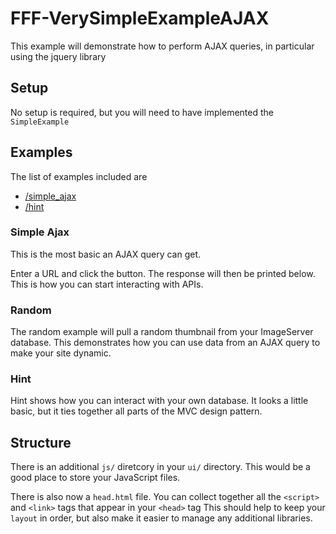 # FFF-VerySimpleExampleAJAX


This example will demonstrate how to perform AJAX queries, in particular using the jquery library

## Setup

No setup is required, but you will need to have implemented the `SimpleExample`

## Examples

The list of examples included are

- [/simple_ajax](simple_ajax)
- [/hint](hint)

### Simple Ajax

This is the most basic an AJAX query can get. 

Enter a URL and click the button. The response will then be printed below.
This is how you can start interacting with APIs.

### Random

The random example will pull a random thumbnail from your ImageServer database. 
This demonstrates how you can use data from an AJAX query to make your site dynamic.

### Hint

Hint shows how you can interact with your own database. It looks a little basic, but it ties together all parts of the MVC design pattern.

## Structure

There is an additional `js/` diretcory in your `ui/` directory. This would be a good place to store your JavaScript files.

There is also now a `head.html` file. You can collect together all the `<script>` and `<link>` tags that appear in your `<head>` tag
This should help to keep your `layout` in order, but also make it easier to manage any additional libraries.

